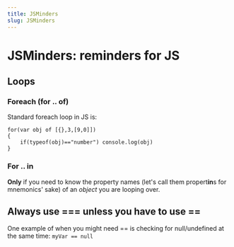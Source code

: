 ```yaml
---
title: JSMinders
slug: JSMinders
---
```


# JSMinders: reminders for JS #

## Loops ##

### Foreach (for .. of) ###
Standard foreach loop in JS is:
```
for(var obj of [{},3,[9,0]])
{
    if(typeof(obj)=="number") console.log(obj)
}
```

### For .. in ###
**Only** if you need to know the property names (let's call them propert**in**s for mnemonics' sake) of an _object_ you are looping over.

## Always use === unless you have to use == ##
One example of when you might need == is checking for null/undefined at the same time: `myVar == null`
